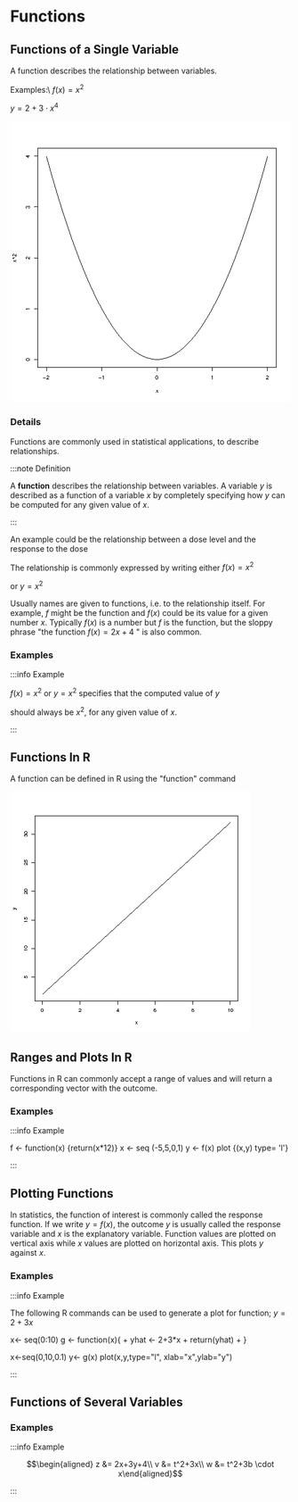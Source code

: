 # Functions

## Functions of a Single Variable

A function describes the relationship between variables.

Examples:\ $f(x) = x^2$

$y = 2+3\cdot x^4$

![Fig. 4](../media/5_1_Functions_of_a_single_variable.png)

### Details

Functions are commonly used in statistical applications, to describe relationships.

:::note Definition

A **function** describes the relationship between variables.
A variable $y$ is described as a function of a variable $x$ by completely specifying how $y$ can be computed for any given value of $x$.

:::

An example could be the relationship between a dose level and the response to the dose

The relationship is commonly expressed by writing either $f(x) = x^{2}$

or $y = x^2$ 

Usually names are given to functions, i.e. to the relationship itself.
For example, $f$ might be the function and $f(x)$ could be its value for a given number $x$.
Typically $f(x)$ is a number but $f$ is the function, but the sloppy phrase \"the function $f(x)=2x+4$ \" is also common.

### Examples

:::info Example

$f(x) = x^2$ or $y = x^2$ specifies that the computed value of $y$

should always be $x^2$, for any given value of $x$.

:::

## Functions In R

A function can be defined in R using the \"function\" command

![Fig. 5](../media/5_2_Functions_in_R.png)

## Ranges and Plots In R

Functions in R can commonly accept a range of values and will return a corresponding vector with the outcome.

### Examples

:::info Example

f <- function(x) {return(x*12)} x <- seq (-5,5,0,1) y <- f(x) plot {(x,y) type= 'l'}

:::

## Plotting Functions

In statistics, the function of interest is commonly called the response function.
If we write $y=f(x)$, the outcome $y$ is usually called the response variable and $x$ is the explanatory variable.
Function values are plotted on vertical axis while $x$ values are plotted on horizontal axis.
This plots $y$ against $x$.

### Examples

:::info Example

The following R commands can be used to generate a plot for function; $y= 2+3x$

x<- seq(0:10) g <- function(x){ + yhat <- 2+3*x + return(yhat) + }

x<-seq(0,10,0.1) y<- g(x) plot(x,y,type="l", xlab="x",ylab="y")

:::

## Functions of Several Variables

### Examples

:::info Example

$$\begin{aligned} z &= 2x+3y+4\\ v &= t^2+3x\\ w &= t^2+3b \cdot x\end{aligned}$$

:::

